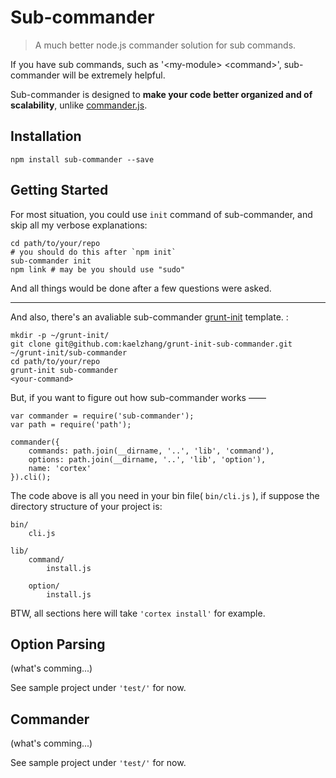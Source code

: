 # Sub-commander

> A much better node.js commander solution for sub commands.

If you have sub commands, such as '\<my-module\> \<command\>', sub-commander will be extremely helpful.
 
Sub-commander is designed to **make your code better organized and of scalability**, unlike [commander.js](https://github.com/visionmedia/commander.js).

## Installation
	npm install sub-commander --save

## Getting Started

For most situation, you could use `init` command of sub-commander, and skip all my verbose explanations:
	
	cd path/to/your/repo
	# you should do this after `npm init`
	sub-commander init
	npm link # may be you should use "sudo"
	
And all things would be done after a few questions were asked.

****

And also, there's an avaliable sub-commander [grunt-init](https://github.com/gruntjs/grunt-init) template. :
	
	mkdir -p ~/grunt-init/
	git clone git@github.com:kaelzhang/grunt-init-sub-commander.git ~/grunt-init/sub-commander
	cd path/to/your/repo
	grunt-init sub-commander
	<your-command>
	
But, if you want to figure out how sub-commander works ——

	var commander = require('sub-commander');
	var path = require('path');
	
	commander({
		commands: path.join(__dirname, '..', 'lib', 'command'),
		options: path.join(__dirname, '..', 'lib', 'option'),
		name: 'cortex'
	}).cli();

The code above is all you need in your bin file( `bin/cli.js` ), if suppose the directory structure of your project is:

	bin/
		cli.js
		
	lib/
		command/
			install.js
			
		option/
			install.js
			
BTW, all sections here will take `'cortex install'` for example.
			

## Option Parsing

(what's comming...)

See sample project under `'test/'` for now.


## Commander
			
(what's comming...)

See sample project under `'test/'` for now.








